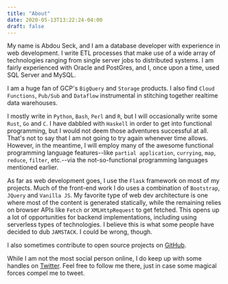 ```yaml
---
title: "About"
date: 2020-05-13T13:22:24-04:00
draft: false
---
```

My name is Abdou Seck, and I am a database developer with experience in web development. I write ETL processes that make use of a wide array of technologies ranging from single server jobs to distributed systems. I am fairly experienced with Oracle and PostGres, and I, once upon a time, used SQL Server and MySQL.

I am a huge fan of GCP's `BigQuery` and `Storage` products. I also find `Cloud Functions`, `Pub/Sub` and `Dataflow` instrumental in stitching together realtime data warehouses.

I mostly write in `Python`, `Bash`, `Perl` and `R`, but I will occasionally write some `Rust`, `Go` and `C`. I have dabbled with `Haskell` in order to get into functional programming, but I would not deem those adventures successful at all. That's not to say that I am not going to try again whenever time allows. However, in the meantime, I will employ many of the awesome functional programming language features--like `partial application`, `currying`, `map`, `reduce`, `filter`, etc.--via the not-so-functional programming languages mentioned earlier.

As far as web development goes, I use the `Flask` framework on most of my projects. Much of the front-end work I do uses a combination of `Bootstrap`, `JQuery` and `Vanilla JS`. My favorite type of web dev architecture is one where most of the content is generated statically, while the remaining relies on browser APIs like `Fetch` or `XMLHttpRequest` to get fetched. This opens up a lot of opportunities for backend implementations, including using serverless types of technologies. I believe this is what some people have decided to dub `JAMSTACK`. I could be wrong, though.

I also sometimes contribute to open source projects on [GitHub](https://github.com/AbdouSeck).

While I am not the most social person online, I do keep up with some handles on [Twitter](https://twitter.com/djily02016). Feel free to follow me there, just in case some magical forces compel me to tweet.
